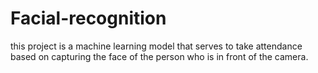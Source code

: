 # Facial-recognition
this project is a machine learning model that serves to take attendance based on capturing the face of the person who is in front of the camera.
